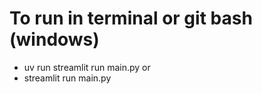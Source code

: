 # To run in terminal or git bash (windows)
- uv run streamlit run main.py or
- streamlit run main.py